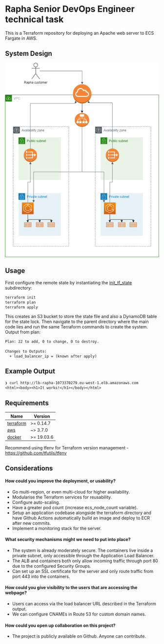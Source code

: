 # Rapha Senior DevOps Engineer technical task

This is a Terraform repository for deploying an Apache web server to ECS Fargate in AWS.

## System Design
![Alt text](system-design-rapha.png)

## Usage

First configure the remote state by instantiating the [init_tf_state](https://github.com/harry-reid94/rapha-technical-task/tree/master/terraform/init_tf_state) subdirectory:

```
terraform init
terraform plan
terraform apply
```
This creates an S3 bucket to store the state file and also a DynamoDB table for the state lock.
Then navigate to the parent directory where the main code lies and run the same Terraform commands to create the system. Output from plan:

```
Plan: 22 to add, 0 to change, 0 to destroy.

Changes to Outputs:
  + load_balancer_ip = (known after apply)
```

## Example Output

```plain
❯ curl http://lb-rapha-1073370279.eu-west-1.elb.amazonaws.com
<html><body><h1>It works!</h1></body></html>
```

## Requirements

| Name | Version |
|------|---------|
| <a name="requirement_terraform"></a> [terraform](#requirement\_terraform) | >= 0.14.7 |
| <a name="requirement_aws"></a> [aws](#requirement\_aws) | ~> 3.7.0 |
| <a name="requirement_docker"></a> [docker](#requirement\_docker) | >= 19.03.6 | 

Recommend using tfenv for Terraform version management - https://github.com/tfutils/tfenv

## Considerations
#### How could you improve the deployment, or usability?
- Go multi-region, or even multi-cloud for higher availability.
- Modularise the Terraform services for reusability.
- Configure auto-scaling.
- Have a greater pod count (increase ecs_node_count variable).
- Setup an application codebase alongside the terraform directory and have Github Actions automatically build an image and deploy to ECR after new commits.
- Implement a monitoring stack for the server.

#### What security mechanisms might we need to put into place?
- The system is already moderately secure. The containers live inside a private subnet, only accessible through the Application Load Balancer.
- The ALB and containers both only allow incoming traffic through port 80 due to the configured Security Groups.
- Can set up an SSL certificate for the server and only route traffic from port 443 into the containers.

#### How could you give visibility to the users that are accessing the webpage?
- Users can access via the load balancer URL described in the Terraform output. 
- We can configure CNAMEs in Route 53 for custom domain names.

#### How could you open up collaboration on this project?
- The project is publicly available on Github. Anyone can contribute.
